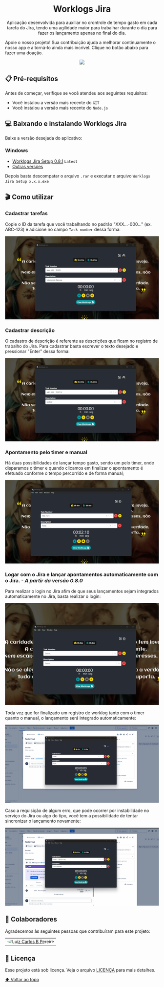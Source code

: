 <h1 align="center">
Worklogs Jira
</h1>

<p align="center">Aplicação desenvolvida para auxiliar no crontrole de tempo gasto em cada tarefa do Jira, tendo uma agilidade maior para trabalhar durante o dia para fazer os lançamento apenas no final do dia.</p>

Apoie o nosso projeto! Sua contribuição ajuda a melhorar continuamente o nosso app e a torná-lo ainda mais incrível. Clique no botão abaixo para fazer uma doação.
<p align="center">
  <a href="https://rebrand.ly/k1gns78" target="_blank">
    <img width="150" src="https://github.com/luizbp/clockwork-jira-electron/assets/54871916/9a14819d-f1db-4ea8-9555-2913df5210ee">
  </a>
</p>


## 📋 Pré-requisitos

Antes de começar, verifique se você atendeu aos seguintes requisitos:
* Você instalou a versão mais recente do `GIT`
* Você instalou a versão mais recente do `Node.js`

## 💻 Baixando e instalando Worklogs Jira

Baixe a versão desejada do aplicativo:
### Windows
- [Worklogs Jira Setup 0.8.1](https://rebrand.ly/1oqirhj) `Latest`
- [Outras versões](https://github.com/luizbp/worklogs-jira-electron/releases)

Depois basta descompatar o arquivo `.rar` e executar o arquivo `Worklogs Jira Setup x.x.x.exe`

## 🎬 Como utilizar

### Cadastrar tarefas

Copie o ID da tarefa que você trabalhando no padrão "XXX...-000..." (ex. ABC-123) e adicione no campo `Task number` dessa forma:

<img src="./assets/registerTask.gif" alt="Register Task"><br>

### Cadastrar descrição

O cadastro de descrição é referente as descrições que ficam no registro de trabalho do Jira. Para cadastrar basta escrever o texto desejado e pressionar "Enter" dessa forma:

<img src="./assets/registerDescription.gif" alt="Register Description"><br>

### Apontamento pelo timer e manual

Há duas possibilidades de lançar tempo gasto, sendo um pelo timer, onde disparamos o timer e quando clicamos em finalizar o apontamento é efetuado conforme o tempo percorrido e de forma manual;

<img src="./assets/registerTime.gif" alt="Register Time"><br>

### Logar com o Jira e lançar apontamentos automaticamente com o Jira. - *A partir da versão 0.8.0*

Para realizar o login no Jira afim de que seus lançamentos sejam integrados automaticamente no Jira, basta realizar o login:

<img src="./assets/LoginInJira.gif" alt="Login in Jira"><br>

Toda vez que for finalizado um registro de worklog tanto com o timer quanto o manual, o lançamento será integrado automaticamente:

<img src="./assets/registerNewWorkLog.gif" alt="Register new worklog"><br>

Caso a requisição de algum erro, que pode ocorrer por instabilidade no serviço do Jira ou algo do tipo, você tem a possibilidade de tentar sincronizar o lançamento novamente:

<img src="./assets/registerError.gif" alt="Register new worklog"><br>


## 🤝 Colaboradores

Agradecemos às seguintes pessoas que contribuíram para este projeto:

<table>
  <tr>
    <td align="center">
      <a href="https://github.com/luizbp" target="_blank" title="Luiz Carlos B Pereira">
        <img src="https://avatars.githubusercontent.com/u/54871916" width="50px;" style="border-radius: 100%;" alt="Luiz Carlos B Pereira"/><br>
      </a>
    </td>
  </tr>
</table>

## 📝 Licença

Esse projeto está sob licença. Veja o arquivo [LICENÇA](LICENSE.md) para mais detalhes.

[⬆ Voltar ao topo](#worklogs-jira)<br>
